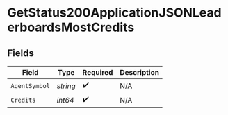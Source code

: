 # GetStatus200ApplicationJSONLeaderboardsMostCredits


## Fields

| Field              | Type               | Required           | Description        |
| ------------------ | ------------------ | ------------------ | ------------------ |
| `AgentSymbol`      | *string*           | :heavy_check_mark: | N/A                |
| `Credits`          | *int64*            | :heavy_check_mark: | N/A                |